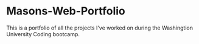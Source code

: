 # Masons-Web-Portfolio
This is a portfolio of all the projects I've worked on during
the Washingtion University Coding bootcamp.
